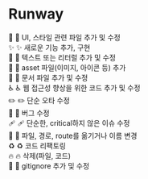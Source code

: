 # Runway

💄 :lipstick: UI, 스타일 관련 파일 추가 및 수정 <br>
✨ :sparkles: 새로운 기능 추가, 구현 <br>
💬 :speech_balloon: 텍스트 또는 리터럴 추가 및 수정 <br>
🍱 :bento: asset 파일(이미지, 아이콘 등) 추가 <br>
📝 :memo: 문서 파일 추가 및 수정 <br>
♿️ :wheelchair: 웹 접근성 향상을 위한 코드 추가 및 수정 <br>
✏️ :pencil2: 단순 오타 수정 <br>
🐛 :bug: 버그 수정 <br>
🩹 :adhesive_bandage: 단순한, critical하지 않은 이슈 수정 <br>
🚚 :truck: 파일, 경로, route를 옮기거나 이름 변경 <br>
♻️ :recycle: 코드 리팩토링 <br>
🔥 :fire: 삭제(파일, 코드) <br>
🙈 :see_no_evil: gitignore 추가 및 수정 <br>